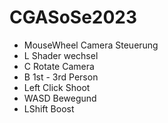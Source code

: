 # CGASoSe2023
- MouseWheel Camera Steuerung
- L Shader wechsel
- C Rotate Camera
- B 1st - 3rd Person
- Left Click Shoot
- WASD Bewegund
- LShift Boost
